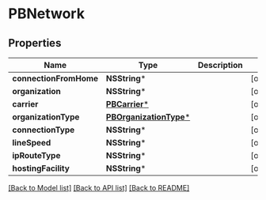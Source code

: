 # PBNetwork

## Properties
Name | Type | Description | Notes
------------ | ------------- | ------------- | -------------
**connectionFromHome** | **NSString*** |  | [optional] 
**organization** | **NSString*** |  | [optional] 
**carrier** | [**PBCarrier***](PBCarrier.md) |  | [optional] 
**organizationType** | [**PBOrganizationType***](PBOrganizationType.md) |  | [optional] 
**connectionType** | **NSString*** |  | [optional] 
**lineSpeed** | **NSString*** |  | [optional] 
**ipRouteType** | **NSString*** |  | [optional] 
**hostingFacility** | **NSString*** |  | [optional] 

[[Back to Model list]](../README.md#documentation-for-models) [[Back to API list]](../README.md#documentation-for-api-endpoints) [[Back to README]](../README.md)


